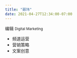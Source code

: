 ```yaml
---
title: "聂玮"
date: 2021-04-27T12:34:00-07:00
---
```


编辑 <small>Digital Marketing</small>

*   频道运营
*   营销策略
*   文案创意
